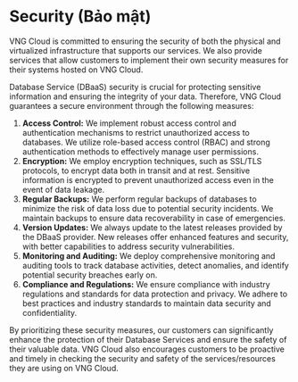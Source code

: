 # Security (Bảo mật)

VNG Cloud is committed to ensuring the security of both the physical and virtualized infrastructure that supports our services. We also provide services that allow customers to implement their own security measures for their systems hosted on VNG Cloud.

Database Service (DBaaS) security is crucial for protecting sensitive information and ensuring the integrity of your data. Therefore, VNG Cloud guarantees a secure environment through the following measures:

1. **Access Control:** We implement robust access control and authentication mechanisms to restrict unauthorized access to databases. We utilize role-based access control (RBAC) and strong authentication methods to effectively manage user permissions.
2. **Encryption:** We employ encryption techniques, such as SSL/TLS protocols, to encrypt data both in transit and at rest. Sensitive information is encrypted to prevent unauthorized access even in the event of data leakage.
3. **Regular Backups:** We perform regular backups of databases to minimize the risk of data loss due to potential security incidents. We maintain backups to ensure data recoverability in case of emergencies.
4. **Version Updates:** We always update to the latest releases provided by the DBaaS provider. New releases offer enhanced features and security, with better capabilities to address security vulnerabilities.
5. **Monitoring and Auditing:** We deploy comprehensive monitoring and auditing tools to track database activities, detect anomalies, and identify potential security breaches early on.
6. **Compliance and Regulations:** We ensure compliance with industry regulations and standards for data protection and privacy. We adhere to best practices and industry standards to maintain data security and confidentiality.

By prioritizing these security measures, our customers can significantly enhance the protection of their Database Services and ensure the safety of their valuable data. VNG Cloud also encourages customers to be proactive and timely in checking the security and safety of the services/resources they are using on VNG Cloud.
